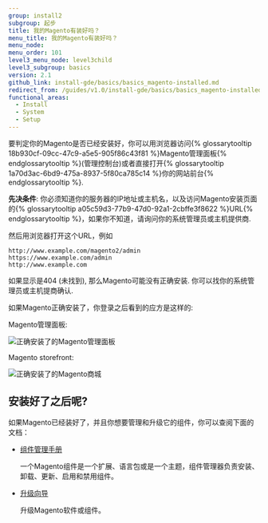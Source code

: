 ```yaml
---
group: install2
subgroup: 起步
title: 我的Magento有装好吗？
menu_title: 我的Magento有装好吗？
menu_node:
menu_order: 101
level3_menu_node: level3child
level3_subgroup: basics
version: 2.1
github_link: install-gde/basics/basics_magento-installed.md
redirect_from: /guides/v1.0/install-gde/basics/basics_magento-installed.html
functional_areas:
  - Install
  - System
  - Setup
---
```


要判定你的Magento是否已经安装好，你可以用浏览器访问{% glossarytooltip 18b930cf-09cc-47c9-a5e5-905f86c43f81 %}Magento管理面板{% endglossarytooltip %}(管理控制台)或者直接打开{% glossarytooltip 1a70d3ac-6bd9-475a-8937-5f80ca785c14 %}你的网站前台{% endglossarytooltip %}.

**先决条件**: 你必须知道你的服务器的IP地址或主机名，以及访问Magento安装页面的{% glossarytooltip a05c59d3-77b9-47d0-92a1-2cbffe3f8622 %}URL{% endglossarytooltip %}，如果你不知道，请询问你的系统管理员或主机提供商.

然后用浏览器打开这个URL，例如

	http://www.example.com/magento2/admin
	https://www.example.com/admin
	http://www.example.com

如果显示是404 (未找到), 那么Magento可能没有正确安装. 你可以找你的系统管理员或主机提商确认.

如果Magento正确安装了，你登录之后看到的应方是这样的:

Magento管理面板:

<p><img src="{{ site.magentourl }}/common/images/install_success_admin.png" alt="正确安装了的Magento管理面板"></p>


Magento storefront:

<p><img src="{{ site.magentourl }}/common/images/install-success_store.png" alt="正确安装了的Magento商城"></p>

## 安装好了之后呢?

如果Magento已经装好了，并且你想要管理和升级它的组件，你可以查阅下面的文档：

*	<a href="{{ page.baseurl }}/comp-mgr/bk-compman-upgrade-guide.html">组件管理手册</a>

	一个Magento组件是一个扩展、语言包或是一个主题，组件管理器负责安装、卸载、更新、启用和禁用组件。
	
*	<a href="{{ page.baseurl }}/comp-mgr/upgrader/upgrade-start.html">升级向导</a>

	升级Magento软件或组件。
